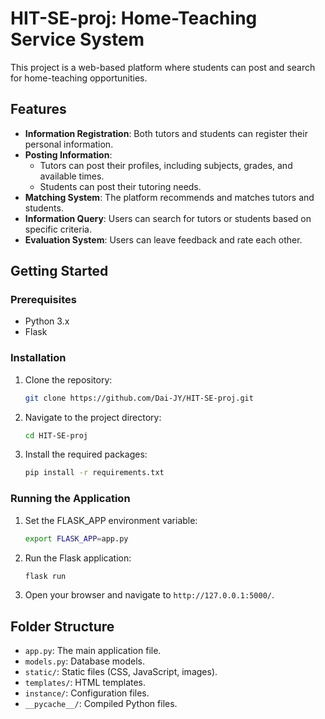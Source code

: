 # HIT-SE-proj: Home-Teaching Service System

This project is a web-based platform where students can post and search for home-teaching opportunities.

## Features

- **Information Registration**: Both tutors and students can register their personal information.
- **Posting Information**:
  - Tutors can post their profiles, including subjects, grades, and available times.
  - Students can post their tutoring needs.
- **Matching System**: The platform recommends and matches tutors and students.
- **Information Query**: Users can search for tutors or students based on specific criteria.
- **Evaluation System**: Users can leave feedback and rate each other.

## Getting Started

### Prerequisites

- Python 3.x
- Flask

### Installation

1. Clone the repository:
    ```sh
    git clone https://github.com/Dai-JY/HIT-SE-proj.git
    ```
2. Navigate to the project directory:
    ```sh
    cd HIT-SE-proj
    ```
3. Install the required packages:
    ```sh
    pip install -r requirements.txt
    ```

### Running the Application

1. Set the FLASK_APP environment variable:
    ```sh
    export FLASK_APP=app.py
    ```
2. Run the Flask application:
    ```sh
    flask run
    ```
3. Open your browser and navigate to `http://127.0.0.1:5000/`.

## Folder Structure

- `app.py`: The main application file.
- `models.py`: Database models.
- `static/`: Static files (CSS, JavaScript, images).
- `templates/`: HTML templates.
- `instance/`: Configuration files.
- `__pycache__/`: Compiled Python files.
